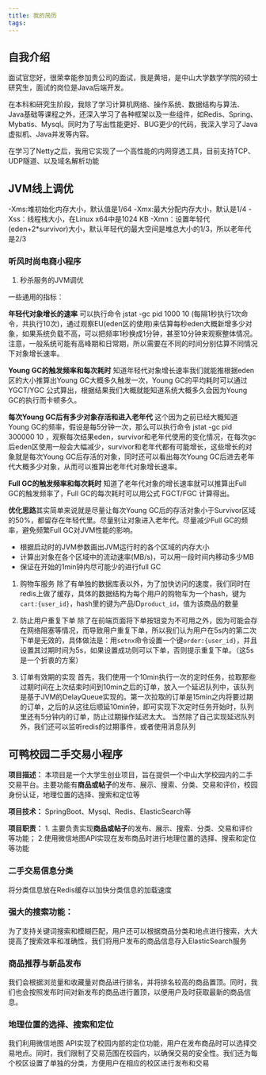 ```yaml
---
title: 我的简历
tags:
---
```


## 自我介绍

面试官您好，很荣幸能参加贵公司的面试，我是黄培，是中山大学数学学院的硕士研究生，面试的岗位是Java后端开发。

在本科和研究生阶段，我除了学习计算机网络、操作系统、数据结构与算法、Java基础等课程之外，还深入学习了各种框架以及一些组件，如Redis、Spring、Mybatis、Mysql。同时为了写出性能更好、BUG更少的代码，我深入学习了Java虚拟机、Java并发等内容。

在学习了Netty之后，我用它实现了一个高性能的内网穿透工具，目前支持TCP、UDP隧道、以及域名解析功能

## JVM线上调优

\-Xms:堆初始化内存大小，默认值是1/64
\-Xmx:最大分配内存大小，默认是1/4
\-Xss：线程栈大小，在Linux x64中是1024 KB
\-Xmn：设置年轻代(eden+2\*survivor)大小，默认年轻代的最大空间是堆总大小的1/3，所以老年代是2/3

### 听风时尚电商小程序

1.  秒杀服务的JVM调优

一些通用的指标：

**年轻代对象增长的速率**
可以执行命令 jstat -gc pid 1000 10 (每隔1秒执行1次命令，共执行10次)，通过观察EU(eden区的使用)来估算每秒eden大概新增多少对象，如果系统负载不高，可以把频率1秒换成1分钟，甚至10分钟来观察整体情况。注意，一般系统可能有高峰期和日常期，所以需要在不同的时间分别估算不同情况下对象增长速率。

**Young GC的触发频率和每次耗时**
知道年轻代对象增长速率我们就能推根据eden区的大小推算出Young GC大概多久触发一次，Young GC的平均耗时可以通过 YGCT/YGC 公式算出，根据结果我们大概就能知道系统大概多久会因为Young GC的执行而卡顿多久。

**每次Young GC后有多少对象存活和进入老年代**
这个因为之前已经大概知道Young GC的频率，假设是每5分钟一次，那么可以执行命令 jstat -gc pid 300000 10 ，观察每次结果eden，survivor和老年代使用的变化情况，在每次gc后eden区使用一般会大幅减少，survivor和老年代都有可能增长，这些增长的对象就是每次Young GC后存活的对象，同时还可以看出每次Young GC后进去老年代大概多少对象，从而可以推算出老年代对象增长速率。

**Full GC的触发频率和每次耗时**
知道了老年代对象的增长速率就可以推算出Full GC的触发频率了，Full GC的每次耗时可以用公式 FGCT/FGC 计算得出。

**优化思路**其实简单来说就是尽量让每次Young GC后的存活对象小于Survivor区域的50%，都留存在年轻代里。尽量别让对象进入老年代。尽量减少Full GC的频率，避免频繁Full GC对JVM性能的影响。

*   根据启动时的JVM参数画出JVM运行时的各个区域的内存大小
*   计算出对象在各个区域中的流动速率(MB/s)，可以用一段时间内移动多少MB
*   保证在开始的1min钟内尽可能少的进行full GC

1.  购物车服务
    除了有单独的数据库表以外，为了加快访问的速度，我们同时在redis上做了缓存，具体的数据结构为每个用户的购物车为一个hash，键为`cart:{user_id}`，hash里的键为产品ID`product_id`，值为该商品的数量

2.  防止用户重复下单
    除了在前端页面将下单按钮变为不可用之外，因为可能会存在网络阻塞等情况，而导致用户重复下单，所以我们认为用户在5s内的第二次下单是无效的，具体做法是：用`setnx`命令设置一个键`order:{user_id}`，并且设置其过期时间为5s，如果设置成功则可以下单，否则提示重复下单。（这5s是一个折衷的方案）

3.  订单有效期的实现
    首先，我们使用一个10min执行一次的定时任务，拉取那些过期时间在上次结束时间到10min之后的订单，放入一个延迟队列中，该队列是基于JVM的DelayQueue实现的。第一次拉取的订单是15min之内将要过期的订单，之后的从这往后顺延10min钟，即可实现下次定时任务开始时，队列里还有5分钟内的订单，防止过期操作延迟太大。
    当然除了自己实现延迟队列外，我们还可以监听redis的过期事件，或者使用消息队列

## 可鸭校园二手交易小程序

**项目描述：** 本项目是一个大学生创业项目，旨在提供一个中山大学校园内的二手交易平台。主要功能有**商品或帖子**的发布、展示、搜索、分类、交易和评价，校园身份认证，地理位置的选择、搜索和定位等

**项目技术：** SpringBoot、Mysql、Redis、ElasticSearch等

**项目职责：** 1. 主要负责实现**商品或帖子**的发布、展示、搜索、分类、交易和评价等功能；
2.使用微信地图API实现在发布商品时进行地理位置的选择、搜索和定位等功能


### 二手交易信息分类
将分类信息放在Redis缓存以加快分类信息的加载速度

### 强大的搜索功能：
为了支持关键词搜索和模糊匹配，用户还可以根据商品分类和地点进行搜索，大大提高了搜索效率和准确性，我们将用户发布的商品信息存入ElasticSearch服务

### 商品推荐与新品发布

我们会根据浏览量和收藏量对商品进行排名，并将排名较高的商品置顶。同时，我们也会按照发布时间对新发布的商品进行置顶，以便用户及时获取最新的商品信息。

### 地理位置的选择、搜索和定位
我们利用微信地图 API实现了校园内部的定位功能，用户在发布商品时可以选择交易地点。同时，我们限制了交易范围在校园内，以确保交易的安全性。我们还为每个校区设置了单独的分类，方便用户在相应的校区进行发布和交易